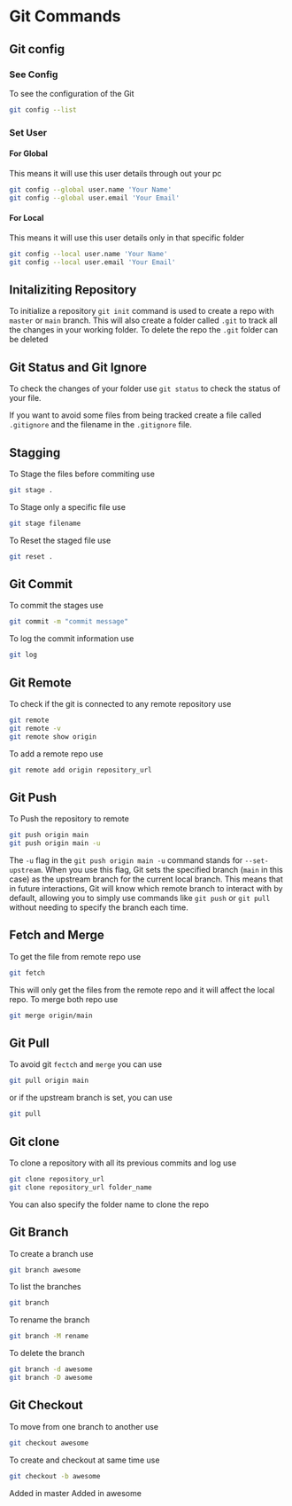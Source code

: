 # Git Commands

## Git config

### See Config

To see the configuration of the Git

```bash
git config --list
```

### Set User

#### For Global

This means it will use this user details through out your pc

```bash
git config --global user.name 'Your Name'
git config --global user.email 'Your Email'
```

#### For Local

This means it will use this user details only in that specific folder

```bash
git config --local user.name 'Your Name'
git config --local user.email 'Your Email'
```

## Initaliziting Repository

To initialize a repository `git init` command is used to create a repo with `master` or `main` branch.
This will also create a folder called `.git` to track all the changes in your working folder. To delete the repo the `.git` folder can be deleted

## Git Status and Git Ignore

To check the changes of your folder use `git status` to check the status of your file.

If you want to avoid some files from being tracked create a file called `.gitignore` and the filename in the `.gitignore` file.

## Stagging

To Stage the files before commiting use

```bash
git stage .
```

To Stage only a specific file use

```bash
git stage filename
```

To Reset the staged file use

```bash
git reset .
```

## Git Commit

To commit the stages use

```bash
git commit -m "commit message"
```

To log the commit information use

```bash
git log
```

## Git Remote

To check if the git is connected to any remote repository use

```bash
git remote
git remote -v
git remote show origin
```

To add a remote repo use

```bash
git remote add origin repository_url
```

## Git Push

To Push the repository to remote

```bash
git push origin main
git push origin main -u
```

The `-u` flag in the `git push origin main -u` command stands for `--set-upstream`. When you use this flag, Git sets the specified branch (`main` in this case) as the upstream branch for the current local branch. This means that in future interactions, Git will know which remote branch to interact with by default, allowing you to simply use commands like `git push` or `git pull` without needing to specify the branch each time.

## Fetch and Merge

To get the file from remote repo use

```bash
git fetch
```

This will only get the files from the remote repo and it will affect the local repo. To merge both repo use

```bash
git merge origin/main
```

## Git Pull

To avoid git `fectch` and `merge` you can use

```bash
git pull origin main
```

or if the upstream branch is set, you can use

```bash
git pull
```

## Git clone

To clone a repository with all its previous commits and log use

```bash
git clone repository_url
git clone repository_url folder_name
```

You can also specify the folder name to clone the repo

## Git Branch

To create a branch use

```bash
git branch awesome
```

To list the branches

```bash
git branch
```

To rename the branch

```bash
git branch -M rename
```

To delete the branch

```bash
git branch -d awesome
git branch -D awesome
```

## Git Checkout

To move from one branch to another use

```bash
git checkout awesome
```

To create and checkout at same time use

```bash
git checkout -b awesome
```

Added in master
Added in awesome

